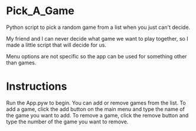 # Pick_A_Game
Python script to pick a random game from a list when you just can't decide.

My friend and I can never decide what game we want to play together, so I made a little script that will decide for us.

Menu options are not specific so the app can be used for something other than games.


Instructions
=============
Run the App.pyw to begin.
You can add or remove games from the list.
To add a game, click the add button on the main menu and type the name of the game you want to add.
To remove a game, click the remove button and type the number of the game you want to remove.
